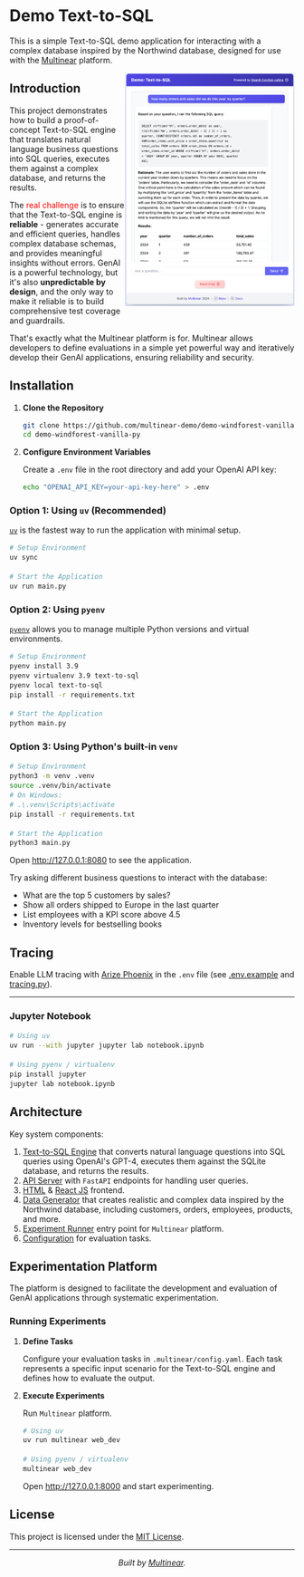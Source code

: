 # Demo Text-to-SQL

This is a simple Text-to-SQL demo application for interacting with a complex database inspired by the Northwind database, designed for use with the [Multinear](https://multinear.com) platform.

<img align="right" width="300" src="static/screenshot.png">

## Introduction

This project demonstrates how to build a proof-of-concept Text-to-SQL engine that translates natural language business questions into SQL queries, executes them against a complex database, and returns the results.

The <span style="color: red">real challenge</span> is to ensure that the Text-to-SQL engine is **reliable** - generates accurate and efficient queries, handles complex database schemas, and provides meaningful insights without errors. GenAI is a powerful technology, but it's also **unpredictable by design**, and the only way to make it reliable is to build comprehensive test coverage and guardrails. 

That's exactly what the Multinear platform is for. Multinear allows developers to define evaluations in a simple yet powerful way and iteratively develop their GenAI applications, ensuring reliability and security.


## Installation

1. **Clone the Repository**

    ```bash
    git clone https://github.com/multinear-demo/demo-windforest-vanilla-py
    cd demo-windforest-vanilla-py
    ```

2. **Configure Environment Variables**

   Create a `.env` file in the root directory and add your OpenAI API key:

    ```bash
    echo "OPENAI_API_KEY=your-api-key-here" > .env
    ```

### Option 1: Using `uv` (Recommended)

[`uv`](https://github.com/astral-sh/uv) is the fastest way to run the application with minimal setup.

```bash
# Setup Environment
uv sync

# Start the Application
uv run main.py
```

### Option 2: Using `pyenv`

[`pyenv`](https://github.com/pyenv/pyenv) allows you to manage multiple Python versions and virtual environments.

```bash
# Setup Environment
pyenv install 3.9
pyenv virtualenv 3.9 text-to-sql
pyenv local text-to-sql
pip install -r requirements.txt

# Start the Application
python main.py
```

### Option 3: Using Python's built-in `venv`

```bash
# Setup Environment
python3 -m venv .venv
source .venv/bin/activate
# On Windows:
# .\.venv\Scripts\activate
pip install -r requirements.txt

# Start the Application
python3 main.py
```

Open http://127.0.0.1:8080 to see the application.

Try asking different business questions to interact with the database:

- What are the top 5 customers by sales?
- Show all orders shipped to Europe in the last quarter
- List employees with a KPI score above 4.5
- Inventory levels for bestselling books

## Tracing

Enable LLM tracing with [Arize Phoenix](https://phoenix.arize.com) in the `.env` file (see [.env.example](.env.example) and [tracing.py](tracing.py)).

---

### Jupyter Notebook

```bash
# Using uv
uv run --with jupyter jupyter lab notebook.ipynb

# Using pyenv / virtualenv
pip install jupyter
jupyter lab notebook.ipynb
```

## Architecture

Key system components:

1. [Text-to-SQL Engine](engine.py) that converts natural language questions into SQL queries using OpenAI's GPT-4, executes them against the SQLite database, and returns the results.
2. [API Server](api.py) with `FastAPI` endpoints for handling user queries.
3. [HTML](static/index.html) & [React JS](static/app.js) frontend.
4. [Data Generator](generate.py) that creates realistic and complex data inspired by the Northwind database, including customers, orders, employees, products, and more.
5. [Experiment Runner](.multinear/task_runner.py) entry point for `Multinear` platform.
6. [Configuration](.multinear/config.yaml) for evaluation tasks.

## Experimentation Platform

The platform is designed to facilitate the development and evaluation of GenAI applications through systematic experimentation.

### Running Experiments

1. **Define Tasks**

   Configure your evaluation tasks in `.multinear/config.yaml`. Each task represents a specific input scenario for the Text-to-SQL engine and defines how to evaluate the output.

2. **Execute Experiments**

   Run `Multinear` platform.

    ```bash
    # Using uv
    uv run multinear web_dev

    # Using pyenv / virtualenv
    multinear web_dev
    ```

   Open http://127.0.0.1:8000 and start experimenting.

## License

This project is licensed under the [MIT License](LICENSE).

---

<p align="center">
    <i>Built by <a href="https://multinear.com">Multinear</a>.</i>
</p>
